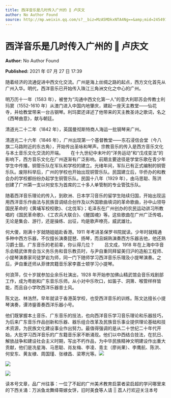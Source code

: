 ```yaml
---
title: 西洋音乐是几时传入广州的 ‖ 卢庆文
author: No Author Found
source: http://mp.weixin.qq.com/s?__biz=MzA5MDkxNTA4Ng==&amp;mid=2454911308&amp;idx=1&amp;sn=d50577c30c18efa0413ca10414a1bd01&amp;chksm=87a2312db0d5b83b9536a07d845016bdd015e3a6fd96f2c24adb7491184e4245975563e758d6#rd
---
```


# 西洋音乐是几时传入广州的 ‖ 卢庆文

**Author:** No Author Found

**Published:** 2021 年 07 月 27 日 17:39

随着经济的流通促进中西文化交流。广州是海上丝绸之路的起点，西方文化首先从广州入华。明代，西洋音乐已开始传入珠江三角洲文化之中心的广州。

明万历十一年（1583 年），被誉为“沟通中西文化第一人”的意大利耶苏会传教士利玛窦（1552-1610 年）从澳门进入中国内地肇庆，建起一座天主教堂——仙花寺，并给教堂带来一台古钢琴。利玛窦还译述了他带来的天主教圣诗之歌词，名之《西琴曲意》，献与朝廷。

清道光二十二年（1842 年），英国曼彻斯特商人海运一批钢琴来广州。

清道光二十六年（1846 年），广州出现第一个基督教堂——东石浸信会堂（今八旗二马路附近的东古角），开始传出圣咏和琴声。宗教音乐的传入是西方音乐文化与本土音乐文化交流的开端。      在十九世纪中末叶的“洋务运动”和“戊戌变法”的影响下，西方音乐文化在广州逐渐有广泛影响。前期主要途径是学堂乐歌在青少年学生中传播，铜管乐队在军队和学校的建立。光绪年间，军队已有正式编制的铜管乐队。废除科举后，广州的学校也开始出现铜管乐队。民国建立后，华侨办的和教会办的学校都纷纷办起学生铜管乐队。民国十八年（1929 年），由马思聪、陈洪创建了广州第一支以何安东为首席的三十多人单管制的专业管弦乐队。

随着西洋音乐理论的传入，到欧洲、日本学习音乐的留学生陆续归国，开始出现运用西洋音乐作曲法与民族音调结合创作及以外国歌曲填词的革命歌曲，孙中山领导国民革命的《黄埔军校校歌》、《北伐军》；毛泽东在广州创办的农民运动讲习所教唱的《国民革命歌》、《工农兵大联合》、《醒国魂》等。这些歌曲在广州广泛传唱，无论是集会、游行，还是操练、出征，均是歌声嘹亮，威武雄壮。

何大傻，刚满十岁就随姐姐赴香港。1911 年考进圣保罗书院就读。少年时就精通多种中西方乐器，不仅擅长演奏琵琶、扬琴，而且娴熟演奏西方乐器吉他，他还熟习爵士鼓。广东音乐的老前辈，你认得几位？        吕文成，1918 年在上海中华音乐会精武体育会当义务乐务和音乐教员时，与尹自重同拜留美归沪的造船工程师、小提琴演奏家司徒梦岩为师，同一门下随师学习西洋音乐乐理及小提琴演奏。之后，尹自重还师从菲律宾籍音乐家李嘉士顿学习小提琴。

何浪萍，仅十岁就参加业余乐社演出，1928 年开始参加佛山精武馆会音乐戏剧部工作，成为粤剧和广东音乐乐师。从小对中乐吹口，如笛子、洞箫、喉管样样皆能，而且自小学吹西洋乐器昔士风。

陈文达、林浩然，早年就读于香港英学校，也受西洋音乐的训练。陈文达擅长小提琴演奏，谭沛鋆善奏西洋乐器小号。

他们既掌握本土音乐、广东音乐的技法，也向西洋音乐学习音乐理论和乐器技巧，为后来广东音乐作品创新和乐器、器乐组合改革及民族音乐事业提供理论基础和技术资源，为民族文化建设事业作出努力。最值得强调的是从二十世纪二十年代开始，大批学习西洋音乐的广东籍音乐家不断涌现。他们以中西结合技法，在抗日、解放战争和建设社会主义时期，写出不朽作品，为中华民族精神文明建设作出重大贡献，他们是冼星海、马思聪、肖友梅、李凌、青主（廖尚果）、李鹰航、陈洪、何安东、黄友棣、周国瑾、张棣昌、梁寒光等。![](https://mmbiz.qpic.cn/mmbiz_jpg/PJWG74pLsMYWh1wwz2zrLKTNYPsK5DdzlFoqO588icibKC0FxbV8fqrPC2VACxrnp5xxLL71DibT4MbLOjDwmyibnQ/640)

![](https://mmbiz.qpic.cn/mmbiz_jpg/PJWG74pLsMYWh1wwz2zrLKTNYPsK5DdzoFwfDqv1kHibdmYTdVo5lZ6WA3ZN9X8tNglasZFu5QY5nf3Wpecy2Wg/640)

![](https://mmbiz.qpic.cn/mmbiz_jpg/PJWG74pLsMYWh1wwz2zrLKTNYPsK5DdzHe8R7nNP3LsUoy9VcNCg6wUibpDoOmZoY7T0HyGrjbm6LDEZ18Fc7Og/640)

读本号文章，品广州往事：一位了不起的广州美术教育启蒙者梁启超的学问哪里来的下西关涌：万派鱼龙舞绛霄嫁女饼，旧时美食等人请 || 荔人行欢迎关注本号
